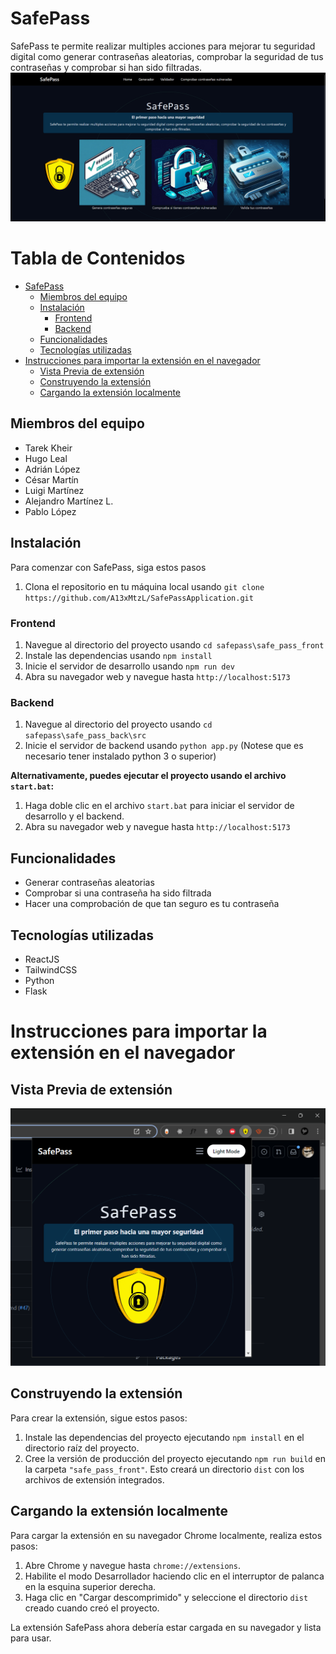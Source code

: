 <!-- Crea un índice con las dos opciones de títulos Principales -->


# SafePass
SafePass te permite realizar multiples acciones para mejorar tu seguridad digital como generar contraseñas aleatorias, comprobar la seguridad de tus contraseñas y comprobar si han sido filtradas.
![Alt text](imgs/Captura.png)

# Tabla de Contenidos
- [SafePass](#safepass)
  - [Miembros del equipo](#miembros-del-equipo)
  - [Instalación](#instalación)
    - [Frontend](#frontend)
    - [Backend](#backend)
  - [Funcionalidades](#funcionalidades)
  - [Tecnologías utilizadas](#tecnologías-utilizadas)
- [Instrucciones para importar la extensión en el navegador](#instrucciones-para-importar-la-extensión-en-el-navegador)
  - [Vista Previa de extensión](#vista-previa-de-extensión)
  - [Construyendo la extensión](#construyendo-la-extensión)
  - [Cargando la extensión localmente](#cargando-la-extensión-localmente)

## Miembros del equipo

- Tarek Kheir
- Hugo Leal
- Adrián López
- César Martín
- Luigi Martínez
- Alejandro Martínez L.
- Pablo López

## Instalación
Para comenzar con SafePass, siga estos pasos
1. Clona el repositorio en tu máquina local usando `git clone https://github.com/A13xMtzL/SafePassApplication.git`

### Frontend

1. Navegue al directorio del proyecto usando `cd safepass\safe_pass_front`
2. Instale las dependencias usando `npm install`
3. Inicie el servidor de desarrollo usando `npm run dev`
4. Abra su navegador web y navegue hasta `http://localhost:5173`

### Backend

1. Navegue al directorio del proyecto usando `cd safepass\safe_pass_back\src`
2. Inicie el servidor de backend usando `python app.py`
(Notese que es necesario tener instalado python 3 o superior)

**Alternativamente, puedes ejecutar el proyecto usando el archivo `start.bat`:**

1. Haga doble clic en el archivo `start.bat` para iniciar el servidor de desarrollo y el backend.
2. Abra su navegador web y navegue hasta `http://localhost:5173`

## Funcionalidades

- Generar contraseñas aleatorias
- Comprobar si una contraseña ha sido filtrada
- Hacer una comprobación de que tan seguro es tu contraseña

## Tecnologías utilizadas

- ReactJS
- TailwindCSS
- Python
- Flask

# Instrucciones para importar la extensión en el navegador
## Vista Previa de extensión
<!-- ![image](https://github.com/A13xMtzL/SafePassApplication/assets/99751453/3d01e2fc-b877-4af2-bb70-d260af3a517a) -->
![image](imgs/Captura_Extension.png)



## Construyendo la extensión

Para crear la extensión, sigue estos pasos:

1. Instale las dependencias del proyecto ejecutando `npm install` en el directorio raíz del proyecto.
2. Cree la versión de producción del proyecto ejecutando `npm run build` en la carpeta `"safe_pass_front"`. Esto creará un directorio `dist` con los archivos de extensión integrados.

## Cargando la extensión localmente

Para cargar la extensión en su navegador Chrome localmente, realiza estos pasos:

1. Abre Chrome y navegue hasta `chrome://extensions`.
2. Habilite el modo Desarrollador haciendo clic en el interruptor de palanca en la esquina superior derecha.
3. Haga clic en "Cargar descomprimido" y seleccione el directorio `dist` creado cuando creó el proyecto.

La extensión SafePass ahora debería estar cargada en su navegador y lista para usar.
